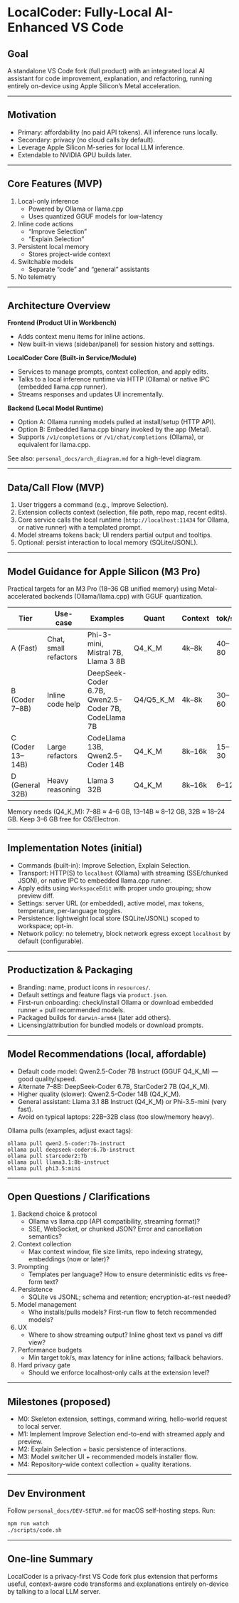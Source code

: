 # LocalCoder: Fully-Local AI-Enhanced VS Code

## Goal
A standalone VS Code fork (full product) with an integrated local AI assistant for code improvement, explanation, and refactoring, running entirely on-device using Apple Silicon’s Metal acceleration.

---

## Motivation
- Primary: affordability (no paid API tokens). All inference runs locally.
- Secondary: privacy (no cloud calls by default).
- Leverage Apple Silicon M-series for local LLM inference.
- Extendable to NVIDIA GPU builds later.

---

## Core Features (MVP)
1. Local-only inference
   - Powered by Ollama or llama.cpp
   - Uses quantized GGUF models for low-latency
2. Inline code actions
   - “Improve Selection”
   - “Explain Selection”
3. Persistent local memory
   - Stores project-wide context
4. Switchable models
   - Separate “code” and “general” assistants
5. No telemetry

---

## Architecture Overview

**Frontend (Product UI in Workbench)**
- Adds context menu items for inline actions.
- New built-in views (sidebar/panel) for session history and settings.

**LocalCoder Core (Built-in Service/Module)**
- Services to manage prompts, context collection, and apply edits.
- Talks to a local inference runtime via HTTP (Ollama) or native IPC (embedded llama.cpp runner).
- Streams responses and updates UI incrementally.

**Backend (Local Model Runtime)**
- Option A: Ollama running models pulled at install/setup (HTTP API).
- Option B: Embedded llama.cpp binary invoked by the app (Metal).
- Supports `/v1/completions` or `/v1/chat/completions` (Ollama), or equivalent for llama.cpp.

See also: `personal_docs/arch_diagram.md` for a high-level diagram.

---

## Data/Call Flow (MVP)
1. User triggers a command (e.g., Improve Selection).
2. Extension collects context (selection, file path, repo map, recent edits).
3. Core service calls the local runtime (`http://localhost:11434` for Ollama, or native runner) with a templated prompt.
4. Model streams tokens back; UI renders partial output and tooltips.
5. Optional: persist interaction to local memory (SQLite/JSONL).

---

## Model Guidance for Apple Silicon (M3 Pro)

Practical targets for an M3 Pro (18–36 GB unified memory) using Metal-accelerated backends (Ollama/llama.cpp) with GGUF quantization.

| Tier | Use-case | Examples | Quant | Context | tok/s | Notes |
|---|---|---|---|---|---|---|
| A (Fast) | Chat, small refactors | Phi-3-mini, Mistral 7B, Llama 3 8B | Q4_K_M | 4k–8k | 40–80 | Great latency |
| B (Coder 7–8B) | Inline code help | DeepSeek-Coder 6.7B, Qwen2.5-Coder 7B, CodeLlama 7B | Q4/Q5_K_M | 4k–8k | 30–60 | Balanced |
| C (Coder 13–14B) | Large refactors | CodeLlama 13B, Qwen2.5-Coder 14B | Q4_K_M | 8k–16k | 15–30 | Better planning |
| D (General 32B) | Heavy reasoning | Llama 3 32B | Q4_K_M | 8k–16k | 6–12 | Slow, high mem |

Memory needs (Q4_K_M): 7–8B ≈ 4–6 GB, 13–14B ≈ 8–12 GB, 32B ≈ 18–24 GB. Keep 3–6 GB free for OS/Electron.

---

## Implementation Notes (initial)
- Commands (built-in): Improve Selection, Explain Selection.
- Transport: HTTP(S) to `localhost` (Ollama) with streaming (SSE/chunked JSON), or native IPC to embedded llama.cpp runner.
- Apply edits using `WorkspaceEdit` with proper undo grouping; show preview diff.
- Settings: server URL (or embedded), active model, max tokens, temperature, per-language toggles.
- Persistence: lightweight local store (SQLite/JSONL) scoped to workspace; opt-in.
- Network policy: no telemetry, block network egress except `localhost` by default (configurable).

---

## Productization & Packaging
- Branding: name, product icons in `resources/`.
- Default settings and feature flags via `product.json`.
- First-run onboarding: check/install Ollama or download embedded runner + pull recommended models.
- Packaged builds for `darwin-arm64` (later add others).
- Licensing/attribution for bundled models or download prompts.

---

## Model Recommendations (local, affordable)
- Default code model: Qwen2.5-Coder 7B Instruct (GGUF Q4_K_M) — good quality/speed.
- Alternate 7–8B: DeepSeek-Coder 6.7B, StarCoder2 7B (Q4_K_M).
- Higher quality (slower): Qwen2.5-Coder 14B (Q4_K_M).
- General assistant: Llama 3.1 8B Instruct (Q4_K_M) or Phi-3.5-mini (very fast).
- Avoid on typical laptops: 22B–32B class (too slow/memory heavy).

Ollama pulls (examples, adjust exact tags):
```
ollama pull qwen2.5-coder:7b-instruct
ollama pull deepseek-coder:6.7b-instruct
ollama pull starcoder2:7b
ollama pull llama3.1:8b-instruct
ollama pull phi3.5:mini
```

---

## Open Questions / Clarifications
1. Backend choice & protocol
   - Ollama vs llama.cpp (API compatibility, streaming format)?
   - SSE, WebSocket, or chunked JSON? Error and cancellation semantics?
2. Context collection
   - Max context window, file size limits, repo indexing strategy, embeddings (now or later)?
3. Prompting
   - Templates per language? How to ensure deterministic edits vs free-form text?
4. Persistence
   - SQLite vs JSONL; schema and retention; encryption-at-rest needed?
5. Model management
   - Who installs/pulls models? First-run flow to fetch recommended models?
6. UX
   - Where to show streaming output? Inline ghost text vs panel vs diff view?
7. Performance budgets
   - Min target tok/s, max latency for inline actions; fallback behaviors.
8. Hard privacy gate
   - Should we enforce localhost-only calls at the extension level?

---

## Milestones (proposed)
- M0: Skeleton extension, settings, command wiring, hello-world request to local server.
- M1: Implement Improve Selection end-to-end with streamed apply and preview.
- M2: Explain Selection + basic persistence of interactions.
- M3: Model switcher UI + recommended models installer flow.
- M4: Repository-wide context collection + quality iterations.

---

## Dev Environment
Follow `personal_docs/DEV-SETUP.md` for macOS self-hosting steps. Run:
```bash
npm run watch
./scripts/code.sh
```

---

## One-line Summary
LocalCoder is a privacy-first VS Code fork plus extension that performs useful, context-aware code transforms and explanations entirely on-device by talking to a local LLM server.


